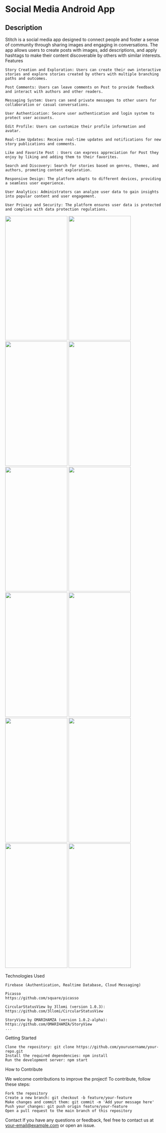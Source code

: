 # Social Media Android App

## Description
Stitch is a social media app designed to connect people and foster a sense of community through sharing images and engaging in conversations. The app allows users to create posts with images, add descriptions, and apply hashtags to make their content discoverable by others with similar interests.
Features

    Story Creation and Exploration: Users can create their own interactive stories and explore stories created by others with multiple branching paths and outcomes.

    Post Comments: Users can leave comments on Post to provide feedback and interact with authors and other readers.

    Messaging System: Users can send private messages to other users for collaboration or casual conversations.

    User Authentication: Secure user authentication and login system to protect user accounts.

    Edit Profile: Users can customize their profile information and avatar.

    Real-time Updates: Receive real-time updates and notifications for new story publications and comments.

    Like and Favorite Post : Users can express appreciation for Post they enjoy by liking and adding them to their favorites.

    Search and Discovery: Search for stories based on genres, themes, and authors, promoting content exploration.

    Responsive Design: The platform adapts to different devices, providing a seamless user experience.

    User Analytics: Administrators can analyze user data to gain insights into popular content and user engagement.

    User Privacy and Security: The platform ensures user data is protected and complies with data protection regulations.



<img src="https://github.com/jester-sys/Social-Media-App/assets/115554090/d79bf5a6-9c10-4fc9-8bb9-fb5e46bb5344" width="200" height="400">
<img src="https://github.com/jester-sys/Social-Media-App/assets/115554090/9bbb7826-496a-4794-b359-95761ebd861a" width="200" height="400">
<img src="https://github.com/jester-sys/Social-Media-App/assets/115554090/0ce12e9c-fa39-4cda-a380-41aa20d13394" width="200" height="400">
<img src="https://github.com/jester-sys/Social-Media-App/assets/115554090/d3047a0d-c948-4346-9b92-fec0bc276941" width="200" height="400">
<img src="https://github.com/jester-sys/Social-Media-App/assets/115554090/4fada343-81a4-4fb8-898b-f11900ccba53" width="200" height="400">
<img src="https://github.com/jester-sys/Social-Media-App/assets/115554090/821cf353-88db-4973-9661-a69c28a193d3" width="200" height="400">
<img src="https://github.com/jester-sys/Social-Media-App/assets/115554090/b80319e9-af9e-4ab3-9fa2-1439b753cb1b" width="200" height="400">
<img src="[https://github.com/jester-sys/Social-Media-App/assets/115554090/46020ed5-c3f2-4825-b5cb-1ee4a3e69bb7" width="200" height="400">
<img src="https://github.com/jester-sys/Social-Media-App/assets/115554090/0629630e-daad-4f27-95b7-d2965b42ca73" width="200" height="400">
<img src="https://github.com/jester-sys/Social-Media-App/assets/115554090/7d6c33ac-36a0-4319-a64d-ca3e65db8eee" width="200" height="400">
<img src="https://github.com/jester-sys/Social-Media-App/assets/115554090/a1ad928b-74e0-4b0a-966b-4488ee2817e4" width="200" height="400">
<img src="https://github.com/jester-sys/Social-Media-App/assets/115554090/a99205ea-d158-489a-ad97-571996e862dc" width="200" height="400">


Technologies Used

    Firebase (Authentication, Realtime Database, Cloud Messaging)

    Picasso 
    https://github.com/square/picasso

    CircularStatusView by 3llomi (version 1.0.3):
    https://github.com/3llomi/CircularStatusView

    StoryView by OMARIHAMZA (version 1.0.2-alpha):
    https://github.com/OMARIHAMZA/StoryView
    ...

Getting Started

    Clone the repository: git clone https://github.com/yourusername/your-repo.git
    Install the required dependencies: npm install
    Run the development server: npm start

How to Contribute

We welcome contributions to improve the project! To contribute, follow these steps:

    Fork the repository
    Create a new branch: git checkout -b feature/your-feature
    Make changes and commit them: git commit -m 'Add your message here'
    Push your changes: git push origin feature/your-feature
    Open a pull request to the main branch of this repository


Contact
If you have any questions or feedback, feel free to contact us at your-email@example.com or open an issue.
